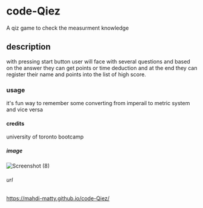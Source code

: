# code-Qiez
A qiz game to check the  measurment knowledge

## description
with pressing start button user will face with several questions and based on the answer they can get points or time deduction and at the end they can register their name and points into the list of high score.

### usage
it's fun way to remember some converting from imperail to metric system and vice versa

#### credits
university of toronto bootcamp

##### image
![Screenshot (8)](https://github.com/Mahdi-matty/code-Qiez/assets/142257232/02dd7eab-8c15-4fce-9fe2-f48219c6b2e5)


###### url 
https://mahdi-matty.github.io/code-Qiez/